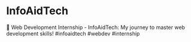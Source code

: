 # InfoAidTech
🚀 Web Development Internship - InfoAidTech: My journey to master web development skills! #infoaidtech #webdev #internship
